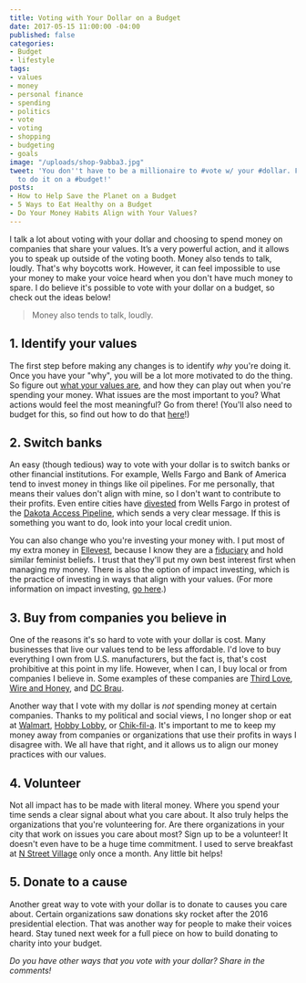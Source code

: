 ```yaml
---
title: Voting with Your Dollar on a Budget
date: 2017-05-15 11:00:00 -04:00
published: false
categories:
- Budget
- lifestyle
tags:
- values
- money
- personal finance
- spending
- politics
- vote
- voting
- shopping
- budgeting
- goals
image: "/uploads/shop-9abba3.jpg"
tweet: 'You don''t have to be a millionaire to #vote w/ your #dollar. Find out how
  to do it on a #budget!'
posts:
- How to Help Save the Planet on a Budget
- 5 Ways to Eat Healthy on a Budget
- Do Your Money Habits Align with Your Values?
---
```


I talk a lot about voting with your dollar and choosing to spend money on companies that share your values. It’s a very powerful action, and it allows you to speak up outside of the voting booth. Money also tends to talk, loudly. That's why boycotts work. However, it can feel impossible to use your money to make your voice heard when you don't have much money to spare. I do believe it's possible to vote with your dollar on a budget, so check out the ideas below!

> Money also tends to talk, loudly.

## 1.  Identify your values

The first step before making any changes is to identify *why* you're doing it. Once you have your "why", you will be a lot more motivated to do the thing. So figure out [what your values are](https://www.maggiegermano.com/blog/do-your-habits-and-values-align/), and how they can play out when you're spending your money. What issues are the most important to you? What actions would feel the most meaningful? Go from there! (You'll also need to budget for this, so find out how to do that [here](https://www.maggiegermano.com/blog/how-to-create-a-budget-that-works-for-you/)!)

## 2. Switch banks

An easy (though tedious) way to vote with your dollar is to switch banks or other financial institutions. For example, Wells Fargo and Bank of America tend to invest money in things like oil pipelines. For me personally, that means their values don't align with mine, so I don't want to contribute to their profits. Even entire cities have [divested](http://www.npr.org/sections/thetwo-way/2017/02/08/514133514/two-cities-vote-to-pull-more-than-3-billion-from-wells-fargo-over-dakota-pipelin) from Wells Fargo in protest of the [Dakota Access Pipeline](http://earthjustice.org/cases/2016/the-dakota-access-pipeline), which sends a very clear message. If this is something you want to do, look into your local credit union.

You can also change who you're investing your money with. I put most of my extra money in [Ellevest](http://ellevest.com), because I know they are a [fiduciary](https://www.maggiegermano.com/blog/why-the-fiduciary-rule-matters-to-your-money/) and hold similar feminist beliefs. I trust that they'll put my own best interest first when managing my money. There is also the option of impact investing, which is the practice of investing in ways that align with your values. (For more information on impact investing, [go here](https://drive.google.com/file/d/0BxC1FCp2BvTtVXpjNnRGVzZDdFU/view?usp=sharing).)

## 3. Buy from companies you believe in

One of the reasons it's so hard to vote with your dollar is cost. Many businesses that live our values tend to be less affordable. I'd love to buy everything I own from U.S. manufacturers, but the fact is, that's cost prohibitive at this point in my life. However, when I can, I buy local or from companies I believe in. Some examples of these companies are [Third Love](http://www.thirdlove.com), [Wire and Honey](http://www.wireandhoney.com/), and [DC Brau](http://www.dcbrau.com).

Another way that I vote with my dollar is *not* spending money at certain companies. Thanks to my political and social views, I no longer shop or eat at [Walmart](http://www.npr.org/sections/thesalt/2015/06/05/411978638/why-wal-marts-labor-issues-run-deeper-than-too-much-justin-bieber), [Hobby Lobby](https://www.nytimes.com/2014/07/01/us/hobby-lobby-case-supreme-court-contraception.html?_r=0), or [Chik-fil-a](https://thinkprogress.org/why-chick-fil-as-anti-lgbt-giving-is-still-a-problem-88634cd34a81). It's important to me to keep my money away from companies or organizations that use their profits in ways I disagree with. We all have that right, and it allows us to align our money practices with our values.

## 4. Volunteer

Not all impact has to be made with literal money. Where you spend your time sends a clear signal about what you care about. It also truly helps the organizations that you're volunteering for. Are there organizations in your city that work on issues you care about most? Sign up to be a volunteer! It doesn't even have to be a huge time commitment. I used to serve breakfast at [N Street Village](http://www.nstreetvillage.org/) only once a month. Any little bit helps!

## 5. Donate to a cause

Another great way to vote with your dollar is to donate to causes you care about. Certain organizations saw donations sky rocket after the 2016 presidential election. That was another way for people to make their voices heard. Stay tuned next week for a full piece on how to build donating to charity into your budget.

*Do you have other ways that you vote with your dollar? Share in the comments!*